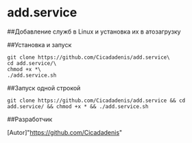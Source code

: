 # add.service
##Добавление служб в Linux и установка их в атозагрузку

##Установка и запуск

    git clone https://github.com/Cicadadenis/add.service\
    cd add.service/\
    chmod +x *\
    ./add.service.sh

##Запуск одной строкой

    git clone https://github.com/Cicadadenis/add.service && cd add.service/ && chmod +x * && ./add.service.sh
  
##Разработчик

[Autor]"https://github.com/Cicadadenis"
